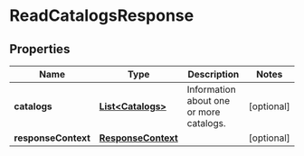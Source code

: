 

# ReadCatalogsResponse


## Properties

| Name | Type | Description | Notes |
|------------ | ------------- | ------------- | -------------|
|**catalogs** | [**List&lt;Catalogs&gt;**](Catalogs.md) | Information about one or more catalogs. |  [optional] |
|**responseContext** | [**ResponseContext**](ResponseContext.md) |  |  [optional] |



